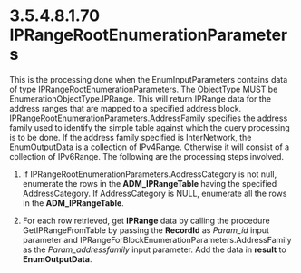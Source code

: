 <html dir="LTR" xmlns:mshelp="http://msdn.microsoft.com/mshelp" xmlns:ddue="http://ddue.schemas.microsoft.com/authoring/2003/5" xmlns:xlink="http://www.w3.org/1999/xlink" xmlns:tool="http://www.microsoft.com/tooltip">
 <body>
 <div id="header">
 <h1 class="heading">3.5.4.8.1.70 IPRangeRootEnumerationParameters</h1>
 </div>
 <div id="mainSection">
 <div id="mainBody">
 <div id="allHistory" class="saveHistory"></div>
 <div id="sectionSection0" class="section" name="collapseableSection">
 

<p>This is the processing done when the EnumInputParameters
contains data of type IPRangeRootEnumerationParameters. The ObjectType MUST be
EnumerationObjectType.IPRange. This will return IPRange data for the address
ranges that are mapped to a specified address block.
IPRangeRootEnumerationParameters.AddressFamily specifies the address family
used to identify the simple table against which the query processing is to be
done. If the address family specified is InterNetwork, the EnumOutputData is a
collection of IPv4Range. Otherwise it will consist of a collection of
IPv6Range. The following are the processing steps involved.</p>

<ol><li><p><span> </span>If
IPRangeRootEnumerationParameters.AddressCategory is not null, enumerate the
rows in the <b>ADM_IPRangeTable</b> having the specified AddressCategory. If
AddressCategory is NULL, enumerate all the rows in the <b>ADM_IPRangeTable</b>.</p>

</li><li><p><span> </span>For each row
retrieved, get <b>IPRange</b> data by calling the procedure GetIPRangeFromTable
by passing the <b>RecordId</b> as <i>Param_id</i> input parameter and
IPRangeForBlockEnumerationParameters.AddressFamily as the <i>Param_addressfamily</i>
input parameter. Add the data in <b>result</b> to <b>EnumOutputData</b>.</p>

</li></ol>
 </div>
 </div>
 </div>
 </body>
</html>